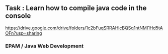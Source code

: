 ## Task : Learn how to compile java code in the console
https://drive.google.com/drive/folders/1c2bFuqSRRAHlcBQSq1ntNMI1Hd5tAOFn?usp=sharing
### EPAM / Java Web Development
